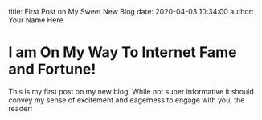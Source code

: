 title: First Post on My Sweet New Blog
date: 2020-04-03 10:34:00
author: Your Name Here
# I am On My Way To Internet Fame and Fortune!
This is my first post on my new blog. While not super informative it
should convey my sense of excitement and eagerness to engage with you,
the reader!
